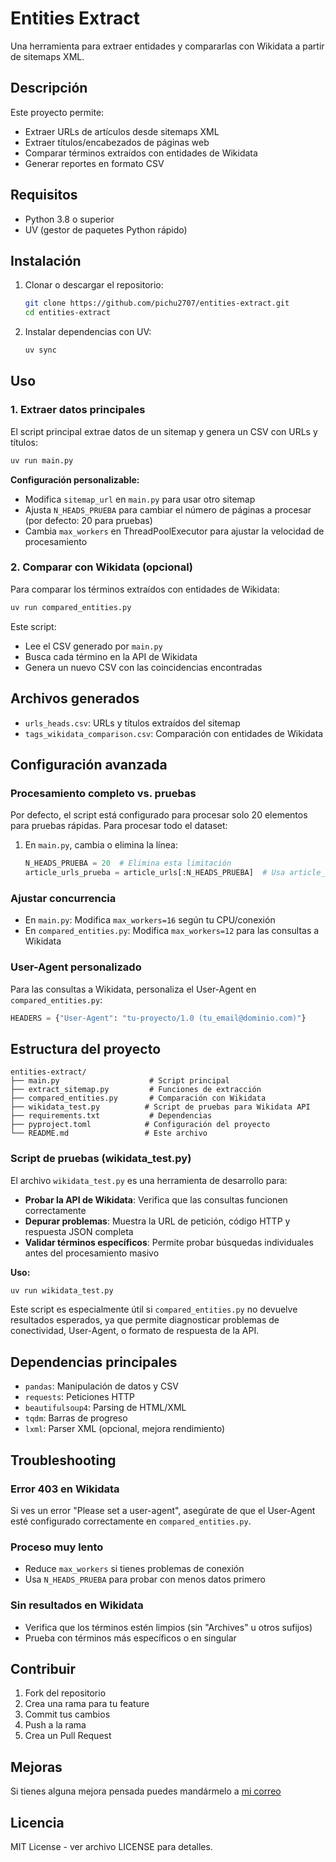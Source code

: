 # Entities Extract

Una herramienta para extraer entidades y compararlas con Wikidata a partir de sitemaps XML.

## Descripción

Este proyecto permite:
- Extraer URLs de artículos desde sitemaps XML
- Extraer títulos/encabezados de páginas web
- Comparar términos extraídos con entidades de Wikidata
- Generar reportes en formato CSV

## Requisitos

- Python 3.8 o superior
- UV (gestor de paquetes Python rápido)

## Instalación

1. Clonar o descargar el repositorio:
   ```bash
   git clone https://github.com/pichu2707/entities-extract.git
   cd entities-extract
   ```

2. Instalar dependencias con UV:
   ```bash
   uv sync
   ```

## Uso

### 1. Extraer datos principales

El script principal extrae datos de un sitemap y genera un CSV con URLs y títulos:

```bash
uv run main.py
```

**Configuración personalizable:**
- Modifica `sitemap_url` en `main.py` para usar otro sitemap
- Ajusta `N_HEADS_PRUEBA` para cambiar el número de páginas a procesar (por defecto: 20 para pruebas)
- Cambia `max_workers` en ThreadPoolExecutor para ajustar la velocidad de procesamiento

### 2. Comparar con Wikidata (opcional)

Para comparar los términos extraídos con entidades de Wikidata:

```bash
uv run compared_entities.py
```

Este script:
- Lee el CSV generado por `main.py`
- Busca cada término en la API de Wikidata
- Genera un nuevo CSV con las coincidencias encontradas

## Archivos generados

- `urls_heads.csv`: URLs y títulos extraídos del sitemap
- `tags_wikidata_comparison.csv`: Comparación con entidades de Wikidata

## Configuración avanzada

### Procesamiento completo vs. pruebas

Por defecto, el script está configurado para procesar solo 20 elementos para pruebas rápidas. Para procesar todo el dataset:

1. En `main.py`, cambia o elimina la línea:
   ```python
   N_HEADS_PRUEBA = 20  # Elimina esta limitación
   article_urls_prueba = article_urls[:N_HEADS_PRUEBA]  # Usa article_urls completo
   ```

### Ajustar concurrencia

- En `main.py`: Modifica `max_workers=16` según tu CPU/conexión
- En `compared_entities.py`: Modifica `max_workers=12` para las consultas a Wikidata

### User-Agent personalizado

Para las consultas a Wikidata, personaliza el User-Agent en `compared_entities.py`:

```python
HEADERS = {"User-Agent": "tu-proyecto/1.0 (tu_email@dominio.com)"}
```

## Estructura del proyecto

```
entities-extract/
├── main.py                    # Script principal
├── extract_sitemap.py         # Funciones de extracción
├── compared_entities.py       # Comparación con Wikidata
├── wikidata_test.py          # Script de pruebas para Wikidata API
├── requirements.txt           # Dependencias
├── pyproject.toml            # Configuración del proyecto
└── README.md                 # Este archivo
```

### Script de pruebas (wikidata_test.py)

El archivo `wikidata_test.py` es una herramienta de desarrollo para:

- **Probar la API de Wikidata**: Verifica que las consultas funcionen correctamente
- **Depurar problemas**: Muestra la URL de petición, código HTTP y respuesta JSON completa
- **Validar términos específicos**: Permite probar búsquedas individuales antes del procesamiento masivo

**Uso:**
```bash
uv run wikidata_test.py
```

Este script es especialmente útil si `compared_entities.py` no devuelve resultados esperados, ya que permite diagnosticar problemas de conectividad, User-Agent, o formato de respuesta de la API.

## Dependencias principales

- `pandas`: Manipulación de datos y CSV
- `requests`: Peticiones HTTP
- `beautifulsoup4`: Parsing de HTML/XML
- `tqdm`: Barras de progreso
- `lxml`: Parser XML (opcional, mejora rendimiento)

## Troubleshooting

### Error 403 en Wikidata
Si ves un error "Please set a user-agent", asegúrate de que el User-Agent esté configurado correctamente en `compared_entities.py`.

### Proceso muy lento
- Reduce `max_workers` si tienes problemas de conexión
- Usa `N_HEADS_PRUEBA` para probar con menos datos primero

### Sin resultados en Wikidata
- Verifica que los términos estén limpios (sin "Archives" u otros sufijos)
- Prueba con términos más específicos o en singular

## Contribuir

1. Fork del repositorio
2. Crea una rama para tu feature
3. Commit tus cambios
4. Push a la rama
5. Crea un Pull Request

## Mejoras

Si tienes alguna mejora pensada puedes mandármelo a [mi correo](mailto:hola@javilazaro.es)


## Licencia

MIT License - ver archivo LICENSE para detalles.

